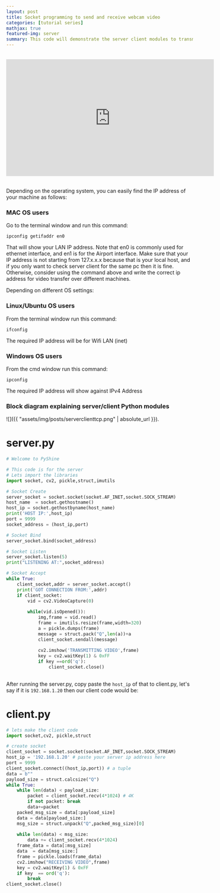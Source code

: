 ```yaml
---
layout: post
title: Socket programming to send and receive webcam video
categories: [tutorial series]
mathjax: true
featured-img: server
summary: This code will demonstrate the server client modules to transmit and receive video over wifi
---
```


<br>
<div align="center">
<iframe width="560" height="315" src="https://www.youtube.com/embed/7-O7yeO3hNQ" frameborder="0" allow="accelerometer; autoplay; clipboard-write; encrypted-media; gyroscope; picture-in-picture" allowfullscreen>
</iframe>
</div>
<br>



Depending on the operating system, you can easily find the IP address of your machine as follows:

### MAC OS users

Go to the terminal window and run this command:

```
ipconfig getifaddr en0

```
That will show your LAN IP address. Note that en0 is commonly used for ethernet interface, and en1 is for the Airport interface. Make sure that your IP address is not starting from 127.x.x.x because that is your local host, and if you only want to check server client for the same pc then it is fine. Otherwise, consider using the command above and write the correct ip address for video transfer over different machines. 

Depending on different OS settings:

### Linux/Ubuntu OS users

From the terminal window run this command:

```
ifconfig
```
The required IP address will be for Wifi LAN (inet)

### Windows OS users

From the cmd window run this command:

```
ipconfig
```


The required IP address will show against IPv4 Address


### Block diagram explaining server/client Python modules

![]({{ "assets/img/posts/serverclienttcp.png" | absolute_url }}). 


# server.py
```python
# Welcome to PyShine

# This code is for the server 
# Lets import the libraries
import socket, cv2, pickle,struct,imutils

# Socket Create
server_socket = socket.socket(socket.AF_INET,socket.SOCK_STREAM)
host_name  = socket.gethostname()
host_ip = socket.gethostbyname(host_name)
print('HOST IP:',host_ip)
port = 9999
socket_address = (host_ip,port)

# Socket Bind
server_socket.bind(socket_address)

# Socket Listen
server_socket.listen(5)
print("LISTENING AT:",socket_address)

# Socket Accept
while True:
	client_socket,addr = server_socket.accept()
	print('GOT CONNECTION FROM:',addr)
	if client_socket:
		vid = cv2.VideoCapture(0)
		
		while(vid.isOpened()):
			img,frame = vid.read()
			frame = imutils.resize(frame,width=320)
			a = pickle.dumps(frame)
			message = struct.pack("Q",len(a))+a
			client_socket.sendall(message)
			
			cv2.imshow('TRANSMITTING VIDEO',frame)
			key = cv2.waitKey(1) & 0xFF
			if key ==ord('q'):
				client_socket.close()
				
```
After running the server.py, copy paste the `host_ip` of that to client.py, let's say if it is `192.168.1.20` then our client code would be:

# client.py

```python
# lets make the client code
import socket,cv2, pickle,struct

# create socket
client_socket = socket.socket(socket.AF_INET,socket.SOCK_STREAM)
host_ip = '192.168.1.20' # paste your server ip address here
port = 9999
client_socket.connect((host_ip,port)) # a tuple
data = b""
payload_size = struct.calcsize("Q")
while True:
	while len(data) < payload_size:
		packet = client_socket.recv(4*1024) # 4K
		if not packet: break
		data+=packet
	packed_msg_size = data[:payload_size]
	data = data[payload_size:]
	msg_size = struct.unpack("Q",packed_msg_size)[0]
	
	while len(data) < msg_size:
		data += client_socket.recv(4*1024)
	frame_data = data[:msg_size]
	data  = data[msg_size:]
	frame = pickle.loads(frame_data)
	cv2.imshow("RECEIVING VIDEO",frame)
	key = cv2.waitKey(1) & 0xFF
	if key  == ord('q'):
		break
client_socket.close()
	
	
	
```
